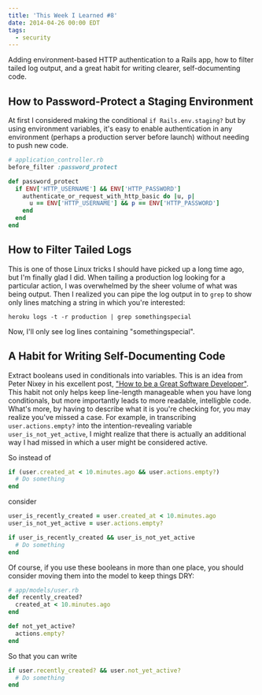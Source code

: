 ```yaml
---
title: 'This Week I Learned #8'
date: 2014-04-26 00:00 EDT
tags:
  - security
---
```


Adding environment-based HTTP authentication to a Rails app, how to filter tailed log output, and a great habit for writing clearer, self-documenting code.

<!--more-->

## How to Password-Protect a Staging Environment

At first I considered making the conditional `if Rails.env.staging?` but by using environment variables, it's easy to enable authentication in any environment (perhaps a production server before launch) without needing to push new code.

```ruby
# application_controller.rb
before_filter :password_protect

def password_protect
  if ENV['HTTP_USERNAME'] && ENV['HTTP_PASSWORD']
    authenticate_or_request_with_http_basic do |u, p|
      u == ENV['HTTP_USERNAME'] && p == ENV['HTTP_PASSWORD']
    end
  end
end
```

## How to Filter Tailed Logs

This is one of those Linux tricks I should have picked up a long time ago, but I'm finally glad I did. When tailing a production log looking for a particular action, I was overwhelmed by the sheer volume of what was being output. Then I realized you can pipe the log output in to `grep` to show only lines matching a string in which you're interested:

    heroku logs -t -r production | grep somethingspecial

Now, I'll only see log lines containing "somethingspecial".

## A Habit for Writing Self-Documenting Code

Extract booleans used in conditionals into variables. This is an idea from Peter Nixey in his excellent post, ["How to be a Great Software Developer"](http://peternixey.com/post/83510597580/how-to-be-a-great-software-developer). This habit not only helps keep line-length manageable when you have long conditionals, but more importantly leads to more readable, intelligble code. What's more, by having to describe what it is you're checking for, you may realize you've missed a case. For example, in transcribing `user.actions.empty?` into the intention-revealing variable `user_is_not_yet_active`, I might realize that there is actually an additional way I had missed in which a user might be considered active.

So instead of

```ruby
if (user.created_at < 10.minutes.ago && user.actions.empty?)
  # Do something
end
```

consider

```ruby
user_is_recently_created = user.created_at < 10.minutes.ago
user_is_not_yet_active = user.actions.empty?

if user_is_recently_created && user_is_not_yet_active
  # Do something
end
```

Of course, if you use these booleans in more than one place, you should consider moving them into the model to keep things DRY:

```ruby
# app/models/user.rb
def recently_created?
  created_at < 10.minutes.ago
end

def not_yet_active?
  actions.empty?
end
```

So that you can write

```ruby
if user.recently_created? && user.not_yet_active?
  # Do something
end
```
